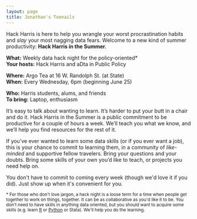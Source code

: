 ```yaml
---
layout: page
title: Jonathan's Toenails
---
```


Hack Harris is here to help you wrangle your worst procrastination habits and *slay* your most nagging data fears. Welcome to a new kind of summer productivity: **Hack Harris in the Summer.**

**What:** Weekly data hack night for the policy-oriented*  
**Your hosts:** Hack Harris and aDta in Public Policy  
  
**Where:** Argo Tea at 16 W. Randolph St. (at State)  
**When:** Every Wednesday, 6pm (beginning June 25)  
  
**Who:** Harris students, alums, and friends  
**To bring:** Laptop, enthusiasm  

It’s easy to talk about wanting to learn. It’s harder to put your butt in a chair and do it. Hack Harris in the Summer is a public commitment to be productive for a couple of hours a week. We’ll teach you what we know, and we’ll help you find resources for the rest of it. 

If you’ve ever wanted to learn some data skills (or if you ever want a job), this is your chance to commit to learning them, in a community of *like-minded* and supportive fellow travelers. Bring your questions and your doubts. Bring some skills of your own you’d like to teach, or projects you need help on. 

You don't have to commit to coming every week (though we'd love it if you did). Just show up when it's convenient for you.

<small>\* For those who don't love jargon, a hack night is a loose term for a time when people get together to work on things, together. It can be as collaborative as you'd like it to be. You don't need to have skills in anything data oriented, but you should want to acquire some skills (e.g. learn [R](/resources/#r) or [Python](/resources/#python) or Stata). We'll help you do the learning.</small>
